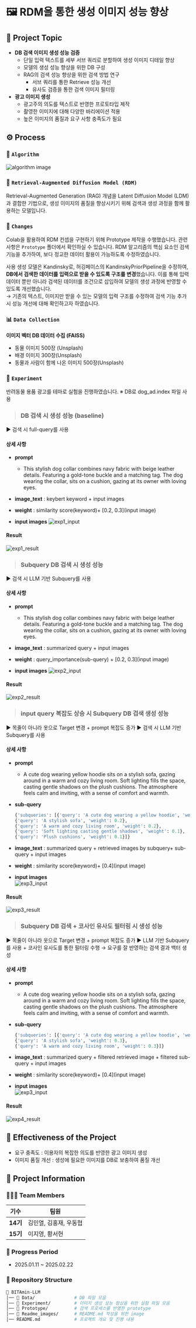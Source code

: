# 🖼️ RDM을 통한 생성 이미지 성능 향상  

## 🌟 **Project Topic**
- **DB 검색 이미지 생성 성능 검증**
    - 단일 입력 텍스트를 세부 서브 쿼리로 분할하여 생성 이미지 디테일 향상
    - 모델의 생성 성능 향상을 위한 DB 구성
    - RAG의 검색 성능 향상을 위한 검색 방법 연구
        - 서브 쿼리를 통한 Retrieve 성능 개선
        - 유사도 검증을 통한 검색 이미지 필터링
- **광고 이미지 생성**
    - 광고주의 의도를 텍스트로 반영한 프로토타입 제작
    - 촬영한 이미지에 대해 다양한 바리에이션 적용
    - 높은 이미지의 품질과 요구 사항 충족도가 필요




## ⚙️ **Process**

### 🧩 `Algorithm`

![algorithm image](./Readme_images/image-1.png)

### 🤖 `Retrieval-Augmented Diffusion Model (RDM)`
Retrieval-Augmented Generation (RAG) 개념을 Latent Diffusion Model (LDM)과 결합한 기법으로, 생성 이미지의 품질을 향상시키기 위해 검색과 생성 과정을 함께 활용하는 모델입니다.

### 🔨 `Changes`
Colab을 활용하여 RDM 컨셉을 구현하기 위해 Prototype 제작을 수행했습니다. 관련 사항은 `Prototype` 폴더에서 확인하실 수 있습니다. RDM 알고리즘의 핵심 요소인 검색 기능을 추가하여, 보다 정교한 데이터 활용이 가능하도록 수정하였습니다.  

사용 생성 모델은 Kandinsky로, 허깅페이스의 KandinskyPriorPipeline을 수정하여, **DB에서 검색한 데이터를 입력으로 받을 수 있도록 구조를 변경**했습니다. 이를 통해 입력 데이터 뿐만 아니라 검색된 데이터를 조건으로 삽입하여 모델의 생성 과정에 반영할 수 있도록 개선했습니다.   
→ 기존의 텍스트, 이미지만 받을 수 있는 모델의 입력 구조를 수정하여 검색 기능 추가 시 성능 개선에 대해 확인하고자 하였습니다.

### 📊 `Data Collection`
**이미지 벡터 DB 데이터 수집 (FAISS)**

- 동물 이미지 500장 (Unsplash)
- 배경 이미지 300장(Unsplash)
- 동물과 사람이 함께 나온 이미지 500장(Unsplash)

### 🧪 `Experiment`

반려동물 용품 광고를 테마로 실험을 진행하였습니다. 
※ DB로 dog_ad.index 파일 사용 

> ### DB 검색 시 생성 성능 (baseline)

▶ 검색 시 full-query를 사용


#### 상세 사항
- **prompt** 
   - This stylish dog collar combines navy fabric with beige leather details. Featuring a gold-tone buckle and a matching tag. The dog wearing the collar, sits on a cushion, gazing at its owner with loving eyes.  

- **image_text** : keybert keyword + input images

- **weight** : similarity score(keyword)+  [0.2, 0.3](input image)

- **input images**
![exp1_input](./Readme_images/image-2.png)

#### **Result**

![exp1_result](./Readme_images/image-3.png)


> ### Subquery DB 검색 시 생성 성능 

▶ 검색 시 LLM 기반 Subquery를 사용


#### 상세 사항
- **prompt** 
   - This stylish dog collar combines navy fabric with beige leather details. Featuring a gold-tone buckle and a matching tag. The dog wearing the collar, sits on a cushion, gazing at its owner with loving eyes.  

- **image_text** : summarized query + input images

- **weight** : query_importance(sub-query) +  [0.2, 0.3](input image)

- **input images**
![exp2_input](./Readme_images/image-2.png)

#### **Result**

![exp2_result](./Readme_images/image-4.png)


> ### input query 복잡도 상승 시 Subquery DB 검색 생성 성능 

▶ 목줄이 아니라 옷으로 Target 변경 + prompt 복잡도 증가
▶ 검색 시 LLM 기반 Subquery를 사용



#### 상세 사항
- **prompt** 
   - A cute dog wearing yellow hoodie sits on a stylish sofa, gazing around in a warm and cozy living room. Soft lighting fills the space, casting gentle shadows on the plush cushions. The atmosphere feels calm and inviting, with a sense of comfort and warmth. 

- **sub-query**
   ```python
   {'subqueries': [{'query': 'A cute dog wearing a yellow hoodie', 'weight': 0.4},
  {'query': 'A stylish sofa', 'weight': 0.2},
  {'query': 'A warm and cozy living room', 'weight': 0.2},
  {'query': 'Soft lighting casting gentle shadows', 'weight': 0.1},
  {'query': 'Plush cushions', 'weight': 0.1}]}
   ```

- **image_text** : summarized query + retrieved images by subquery+ sub-query + input images

- **weight** : similarity score(keyword)+  [0.4](input image)

- **input images**  
![exp3_input](./Readme_images/image-5.png)

#### **Result**

![exp3_result](./Readme_images/image-6.png)

> ### Subquery DB 검색 + 코사인 유사도 필터링 시 생성 성능 

▶ 목줄이 아니라 옷으로 Target 변경 + prompt 복잡도 증가
▶ LLM 기반 Subquery를 사용 + 코사인 유사도를 통한 필터링 수행 → 요구를 잘 반영하는 검색 결과 백터 생성


#### 상세 사항
- **prompt** 
   - A cute dog wearing yellow hoodie sits on a stylish sofa, gazing around in a warm and cozy living room. Soft lighting fills the space, casting gentle shadows on the plush cushions. The atmosphere feels calm and inviting, with a sense of comfort and warmth. 

- **sub-query**
   ```python
   {'subqueries': [{'query': 'A cute dog wearing a yellow hoodie', 'weight': 0.4},
  {'query': 'A stylish sofa', 'weight': 0.3},
  {'query': 'A warm and cozy living room', 'weight': 0.3}]}
   ```

- **image_text** : summarized query +  filtered retrieved image + filtered sub-query + input images

- **weight** : similarity score(keyword)+  [0.4](input image)

- **input images**  
![exp3_input](./Readme_images/image-5.png)

#### **Result**

![exp4_result](./Readme_images/image-7.png)

## 🎯 **Effectiveness of the Project**
- 요구 충족도 : 이용자의 복잡한 의도를 반영한 광고 이미지 생성
- 이미지 품질 개선 : 생성에 필요한 이미지를 DB로 보충하여 품질 개선

## 📂 **Project Information**

### **🧑‍🤝‍🧑 Team Members**

| 기수  | 팀원 |
|------|------|
| **14기** | 김민열, 김홍재, 우동협 |
| **15기** | 이지영, 황서현 |



### **📅 Progress Period**

- 2025.01.11 ~ 2025.02.22

 


### **📌 Repository Structure**  
```bash
📂 BITAmin-LLM
│── 📂 Data/               # DB 파일 모음
│── 📂 Experiment/         # 이미지 생성 성능 향상을 위한 실험 파일 모음
│── 📂 Prototype/          # 검색 프로세스를 반영한 prototype
│── 📂 Readme_images/      # README.md 작성을 위한 image
│── README.md             # 프로젝트 개요 및 진행 내용
